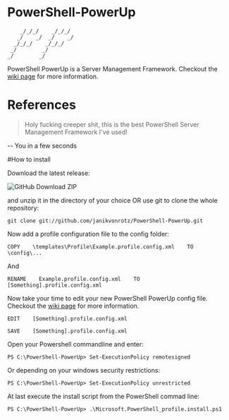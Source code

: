 PowerShell-PowerUp
==================

	    _/_/_/    _/_/_/  
	   _/    _/  _/    _/ 
	  _/_/_/    _/_/_/    
	 _/        _/         
	_/        _/          

PowerShell PowerUp is a Server Management Framework.
Checkout the [wiki page](https://github.com/janikvonrotz/PowerShell-PowerUp/wiki) for more information.

# References

> Holy fucking creeper shit, this is the best PowerShell Server Management Framework I've used!

-- You in a few seconds

#How to install

Download the latest release:

![GitHub Download ZIP](https://raw.github.com/janikvonrotz/PowerShell-PowerUp/master/doc/GitHub%20Download%20ZIP.png)

and unzip it in the directory of your choice OR use git to clone the whole repository:

	git clone git://github.com/janikvonrotz/PowerShell-PowerUp.git

Now add a profile configuration file to the config folder:

	COPY    \templates\Profile\Example.profile.config.xml    TO    \config\... 
	
And
	
	RENAME    Example.profile.config.xml    TO    [Something].profile.config.xml

Now take your time to edit your new PowerShell PowerUp config file.
Checkout the [wiki page](https://github.com/janikvonrotz/PowerShell-PowerUp/wiki#custom-features) for more information.

	EDIT    [Something].profile.config.xml

	SAVE    [Something].profile.config.xml
	
Open your Powershell commandline and enter:

	PS C:\PowerShell-PowerUp> Set-ExecutionPolicy remotesigned
	
Or depending on your windows security restrictions:
	
	PS C:\PowerShell-PowerUp> Set-ExecutionPolicy unrestricted

At last execute the install script from the PowerShell commad line:

	PS C:\PowerShell-PowerUp> .\Microsoft.PowerShell_profile.install.ps1
